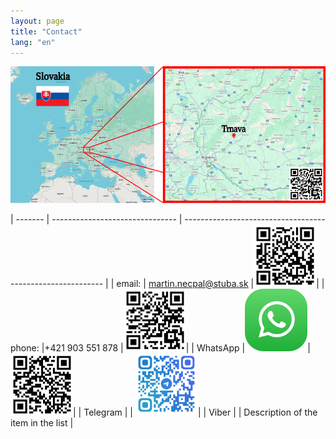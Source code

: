 ```yaml
---
layout: page
title: "Contact"
lang: "en"
---
```


<a href="https://www.google.com/maps/place/Materi%C3%A1lovotechnologick%C3%A1+fakulta+STU/@48.3736654,17.5769066,16z/data=!4m10!1m2!2m1!1smtf!3m6!1s0x476ca0803adb09af:0xd9720bfe8b034517!8m2!3d48.3730366!4d17.5738786!15sCgNtdGYiA4gBAZIBB2NvbGxlZ2XgAQA!16s%2Fg%2F121rk0f4?entry=ttu&g_ep=EgoyMDI0MTIwOC4wIKXMDSoASAFQAw%3D%3D" target="_blank"><img src="/assets/images/mapa.svg" alt="Description of Image" width="1000"></a>


| -------   | ------------------------------- | ---------------------------------------------------------- |
| email:    | [martin.necpal@stuba.sk](mailto:martin.necpal@stuba.sk) |<a href="/assets/images/mail draft.png" target="_blank"><img src="/assets/images/mail draft.png" alt="Description of Image" width="100"></a>|
| phone:    |+421 903 551 878                 |<a href="/assets/images/Phone call.png" target="_blank"><img src="/assets/images/Phone call.png" alt="Description of Image" width="100"></a>|
| WhatsApp  |<img src="/assets/images/whatsAppLogo.svg" alt="Description of Image" width="100">|<a href="/assets/images/Vatsap.png" target="_blank"><img src="/assets/images/Vatsap.png" alt="Description of Image" width="100"></a>|
| Telegram  |                                 | <a href="/assets/images/telegram.jpg" target="_blank"><img src="/assets/images/telegram.jpg" alt="Description of Image" width="100"></a>|
| Viber     |                                 | Description of the item in the list                          |
